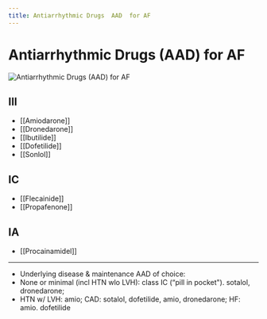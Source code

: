 ```yaml
---
title: Antiarrhythmic Drugs  AAD  for AF
---
```

# Antiarrhythmic Drugs (AAD) for AF

![Antiarrhythmic Drugs (AAD) for AF](https://i.imgur.com/DUFlNrk.png)

## III
* [[Amiodarone]]
* [[Dronedarone]]
* [[Ibutilide]]
* [[Dofetilide]]
* [[Sonlol]]

## IC
* [[Flecainide]]
* [[Propafenone]]

## IA
* [[Procainamidel]]

---

* Underlying disease & maintenance AAD of choice:
* None or minimal (incl HTN wlo LVH): class IC (“pill in pocket"). sotalol, dronedarone;
* HTN w/ LVH: amio; CAD: sotalol, dofetilide, amio, dronedarone; HF: amio. dofetilide
